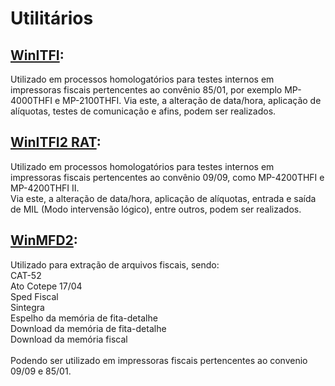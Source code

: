 # Utilitários

## [WinITFI](WinITFI_setup.exe):
Utilizado em processos homologatórios para testes internos em impressoras fiscais pertencentes ao convênio 85/01, por exemplo MP-4000THFI e MP-2100THFI.
Via este, a alteração de data/hora, aplicação de alíquotas, testes de comunicação e afins, podem ser realizados.
<br>

## [WinITFI2 RAT](Setup_WinITFI2_RAT.exe):
Utilizado em processos homologatórios para testes internos em impressoras fiscais pertencentes ao convênio 09/09, como MP-4200THFI e MP-4200THFI II.<br>
Via este, a alteração de data/hora, aplicação de alíquotas, entrada e saída de MIL (Modo intervensão lógico), entre outros, podem ser realizados.
<br>

## [WinMFD2](WinMFD2Setup.exe):
Utilizado para extração de arquivos fiscais, sendo:<br>
CAT-52<br>
Ato Cotepe 17/04<br>
Sped Fiscal<br>
Sintegra<br>
Espelho da memória de fita-detalhe<br>
Download da memória de fita-detalhe<br>
Download da memória fiscal<br>
<br>
Podendo ser utilizado em impressoras fiscais pertencentes ao convenio 09/09 e 85/01.
